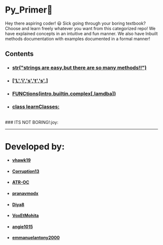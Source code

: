# Py_Primer:snake:

Hey there aspiring coder! :smiley:
Sick going through your boring textbook?
Choose and learn freely whatever you want from this categorized repo!
We have explained concepts in an intuitive and fun manner.
We also have Inbuilt methods documentation with examples documented in a formal manner!
<br>
## Contents
+ ### [str("strings are easy,but there are so many methods!!")](https://github.com/vhawk19/Py_Primer/tree/master/Built-in-datatypes/Strings)
+ ### [['L','i','s','t','s',]](https://github.com/vhawk19/Py_Primer/tree/master/Built-in-datatypes/Lists)
+ ### [FUNCtions(intro,builtin,complex[,lamdba])](https://github.com/vhawk19/Py_Primer/Functions/1_Introduction_to_Functions.md)
+ ### [class learnClasses:](https://github.com/vhawk19/Py_Primer/edit/master/Classes/Classes_and_Instances.md)
<br>
### ITS NOT BORING!:joy:

***
# Developed by:
 + #### [vhawk19](https://github.com/vhawk19)
 + #### [Corruption13](https://github.com/Corruption13)
 + #### [ATR-OC](https://github.com/ATR-OC)
 + #### [pranavmodx](https://github.com/pranavmodx)
 + #### [Diya8](https://github.com/Diya8)
 + #### [VoxEtMohita](https://github.com/VoxEtMohita)
 + #### [angie1015](https://github.com/angie1015)
 + #### [emmanuelantony2000](https://github.com/emmanuelantony2000)
